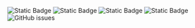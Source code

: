 ![Static Badge](https://img.shields.io/badge/blacklists-60-000000) ![Static Badge](https://img.shields.io/badge/blacklisted-2520467-cc0000) ![Static Badge](https://img.shields.io/badge/whitelisted-2244-00CC00) ![Static Badge](https://img.shields.io/badge/streaming_blacklist-28107-000000) ![GitHub issues](https://img.shields.io/github/issues/fabriziosalmi/blacklists)
